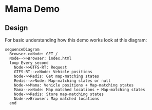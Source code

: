 # Mama Demo

## Design

For basic understanding how this demo works look at this diagram:

```mermaid
sequenceDiagram 
  Browser->>Node: GET /
  Node-->>Browser: index.html
  loop Every second
    Node->>GTFS-RT: Request 
    GTFS-RT-->>Node: Vehicle positions
    Node->>Redis: Get map-matching states
    Redis-->>Node: Map-matching states or null
    Node->>Mama: Vehicle positions + Map-matching states
    Mama-->>Node: Map matched locations + Map-matching states
    Node->>Redis: Store map-matching states
    Node->>Browser: Map matched locations
  end
```
